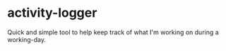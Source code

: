 activity-logger
===============

Quick and simple tool to help keep track of what I'm working on during a working-day.